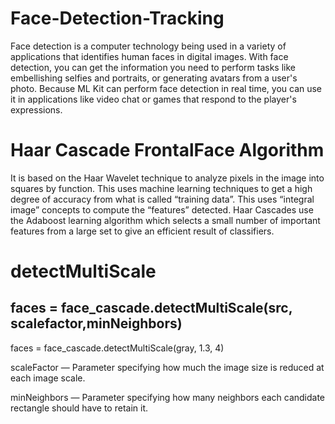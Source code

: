 # Face-Detection-Tracking
Face detection is a computer technology being used in a variety of applications that identifies human faces in digital images. 
With face detection, you can get the information you need to perform tasks like embellishing selfies and portraits, or generating avatars from a user's photo. Because ML Kit can perform face detection in real time, you can use it in applications like video chat or games that respond to the player's expressions.

# Haar Cascade FrontalFace Algorithm
It is based on the Haar Wavelet technique to analyze pixels in the image into squares by function. 
This uses machine learning techniques to get a high degree of accuracy from what is called “training data”. 
This uses “integral image” concepts to compute the “features” detected. 
Haar Cascades use the Adaboost learning algorithm which selects a small number of important features from a large set to give an efficient result of classifiers.

# detectMultiScale
## faces = face_cascade.detectMultiScale(src, scalefactor,minNeighbors)

 faces = face_cascade.detectMultiScale(gray, 1.3, 4)

scaleFactor — Parameter specifying how much the image size is reduced at each image scale.

minNeighbors — Parameter specifying how many neighbors each candidate rectangle should have to retain it.

